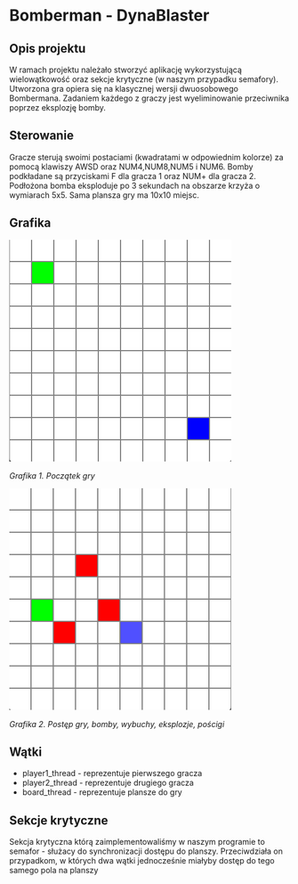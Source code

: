 # Bomberman - DynaBlaster

## Opis projektu

W ramach projektu należało stworzyć aplikację wykorzystującą wielowątkowość oraz sekcje krytyczne (w naszym przypadku semafory). Utworzona gra opiera się na klasycznej wersji dwuosobowego Bombermana. Zadaniem każdego z graczy jest wyeliminowanie przeciwnika poprzez eksplozję bomby.

## Sterowanie

Gracze sterują swoimi postaciami (kwadratami w odpowiednim kolorze) za pomocą klawiszy AWSD oraz NUM4,NUM8,NUM5 i NUM6. Bomby podkładane są przyciskami F dla gracza 1 oraz NUM+ dla gracza 2. Podłożona bomba eksploduje po 3 sekundach na obszarze krzyża o wymiarach 5x5. Sama plansza gry ma 10x10 miejsc.

## Grafika

![Grafika ilustrująca koncept działania programu](concept_graphic.png)

*Grafika 1. Początek gry*

![Grafika ilustrująca koncept działania programu 2](concept_graphic_2.png)

*Grafika 2. Postęp gry, bomby, wybuchy, eksplozje, pościgi*

## Wątki
- player1_thread - reprezentuje pierwszego gracza
- player2_thread - reprezentuje drugiego gracza
- board_thread - reprezentuje plansze do gry

## Sekcje krytyczne
Sekcja krytyczna którą zaimplementowaliśmy w naszym programie to semafor - służacy do synchronizacji dostępu do planszy. Przeciwdziała on przypadkom, w których dwa wątki jednocześnie miałyby dostęp do tego samego pola na planszy
